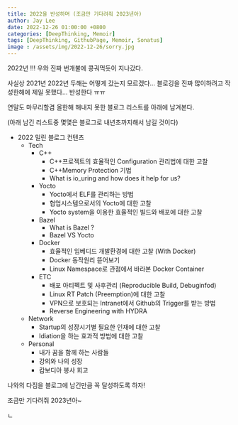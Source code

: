 ```yaml
---
title: 2022을 반성하며 (조금만 기다려줘 2023년아)
author: Jay Lee
date: 2022-12-26 01:00:00 +0800
categories: [DeepThinking, Memoir]
tags: [DeepThinking, GithubPage, Memoir, Sonatus]
image : /assets/img/2022-12-26/sorry.jpg
---
```


2022년 !!! 우와 진짜 번개불에 콩궈먹듯이 지나갔다.

사실상 2021년 2022년 두해는 어떻게 갔는지 모르겠다...
블로깅을 진짜 많이하려고 작성한해에 제일 못했다...
반성한다 ㅠㅠ

연말도 마무리할겸 올한해 해내지 못한 블로그 리스트를 아래에 남겨본다.

(아래 남긴 리스트중 몇몇은 블로그로 내년초까지해서 남길 것이다)

- 2022 밀린 블로그 컨텐츠
    - Tech
		- C++
			- C++프로젝트의 효율적인 Configuration 관리법에 대한 고찰
			- C++Memory Protection 기법 
			- What is io_uring and how does it help for us?
		- Yocto
			- Yocto에서 ELF를 관리하는 방법
			- 협업시스템으로서의 Yocto에 대한 고찰
			- Yocto system을 이용한 효율적인 빌드와 배포에 대한 고찰
		- Bazel
			- What is Bazel ?
			- Bazel VS Yocto
		- Docker
			- 효율적인 임베디드 개발환경에 대한 고찰 (With Docker)
			- Docker 동작원리 뜯어보기
			- Linux Namespace로 관점에서 바라본 Docker Container
		- ETC
			- 배포 아티펙트 및 사후관리 (Reproducible Build, Debuginfod)
			- Linux RT Patch (Preemption)에 대한 고찰
			- VPN으로 보호되는 Intranet에서 Github의 Trigger를 받는 방법
			- Reverse Engineering with HYDRA
	- Network
		- Startup의 성장시기별 필요한 인재에 대한 고찰
		- Idiation을 하는 효과적 방법에 대한 고찰
	- Personal
		- 내가 꿈을 함께 하는 사람들
		- 강의와 나의 성장
		- 캄보디아 봉사 회고


나와의 다짐을 블로그에 남긴만큼 꼭 달성하도록 하자!

조금만 기다려줘 2023년아~

ㄴ